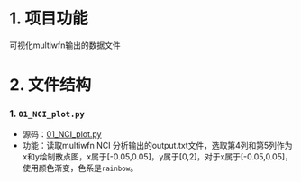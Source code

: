 # 1. 项目功能

可视化multiwfn输出的数据文件

# 2. 文件结构



### 1. `01_NCI_plot.py`

- 源码：[01_NCI_plot.py](01_NCI_plot.py)
- 功能：读取multiwfn NCI 分析输出的output.txt文件，选取第4列和第5列作为x和y绘制散点图，x属于[-0.05,0.05]，y属于[0,2]，对于x属于[-0.05,0.05]，使用颜色渐变，色系是`rainbow`。
